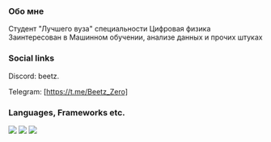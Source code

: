 <!--
**Beetz-Zero/Beetz-Zero** is a ✨ _special_ ✨ repository because its `README.md` (this file) appears on your GitHub profile.

Here are some ideas to get you started:

- 🔭 I’m currently working on ...
- 🌱 I’m currently learning ...
- 👯 I’m looking to collaborate on ...
- 🤔 I’m looking for help with ...
- 💬 Ask me about ...
- 📫 How to reach me: ...
- 😄 Pronouns: ...
- ⚡ Fun fact: ...
-->
### Обо мне

Студент "Лучшего вуза" специальности Цифровая физика
Заинтересован в Машинном обучении, анализе данных и прочих штуках

### Social links

  Discord: beetz.
  
  Telegram: [https://t.me/Beetz_Zero] 

### Languages, Frameworks etc.

<img src="https://img.shields.io/badge/C++-black?style=for-the-badge&logo=cplusplus&logoColor=white"/> <img src="https://img.shields.io/badge/Python-blue?style=for-the-badge&logo=python&logoColor=ffeb14"/> <img src="https://img.shields.io/badge/HTML-orange?style=for-the-badge&logo=html5&logoColor=ffeb14"/>







